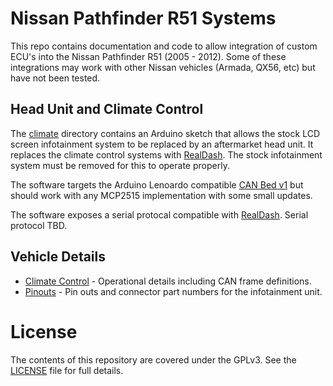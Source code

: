 # Nissan Pathfinder R51 Systems

This repo contains documentation and code to allow integration of custom ECU's
into the Nissan Pathfinder R51 (2005 - 2012). Some of these integrations may
work with other Nissan vehicles (Armada, QX56, etc) but have not been tested.

## Head Unit and Climate Control

The [climate](climate) directory contains an Arduino sketch that allows the
stock LCD screen infotainment system to be replaced by an aftermarket head
unit. It replaces the climate control systems with [RealDash]. The stock
infotainment system must be removed for this to operate properly.

The software targets the Arduino Lenoardo compatible [CAN Bed v1] but should
work with any MCP2515 implementation with some small updates.

The software exposes a serial protocal compatible with [RealDash]. Serial
protocol TBD.


## Vehicle Details 

* [Climate Control](docs/climate.md) - Operational details including CAN frame definitions.
* [Pinouts](docs/pinouts.md) - Pin outs and connector part numbers for the infotainment unit.


# License

The contents of this repository are covered under the GPLv3. See the [LICENSE]
file for full details.


[CAN Bed v1]: https://www.seeedstudio.com/CANBed-Arduino-CAN-BUS-Development-Kit-Atmega32U4-with-MCP2515-and-MCP2551-p-4365.html
[LICENSE]: LICENSE
[RealDash]: http://realdash.net
["Upgraded" Metra 70-7552]: https://www.amazon.com/20-pin-Subaru-Headunit-Harness-Steering/dp/B01D9K3L44/uPWNsaWNrUmVkaXJlY3QmZG9Ob3RMb2dDbGljaz10cnVl
